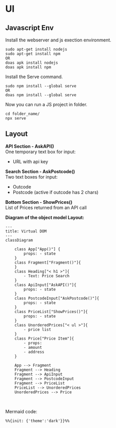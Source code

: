 # UI
## Javascript Env
Install the webserver and js exection environment.  

```
sudo apt-get install nodejs
sudo apt-get install npm
OR
doas apk install nodejs
doas apk install npm
```
Install the Serve command.  
```
sudo npm install --global serve
OR
doas npm install --global serve
```
Now you can run a JS project in folder.  
```
cd folder_name/
npx serve
```

## Layout
**API Section - AskAPI()**  
One temporary text box for input:  
- URL with api key

**Search Section - AskPostcode()**  
Two text boxes for input:  
- Outcode 
- Postcode (active if outcode has 2 chars)
  
**Bottom Section - ShowPrices()**  
List of Prices returned from an API call


**Diagram of the object model Layout:**

```mermaid
---
title: Virtual DOM
---
classDiagram
    
    class App["App()"] {
        props: - state
    }
    class Fragment["Fragment()"]{
    }
    class Heading["< h1 >"]{
        - Text: Price Search
    }
    class ApiInput["AskAPI()"]{
        props: - state
    }
    class PostcodeInput["AskPostcode()"]{
        props: - state
    }
    class PriceList["ShowPrices()"]{
        props: - state
    }
    class UnorderedPrices["< ul >"]{
        - price list
    }
    class Price["Price Item"]{
        - props:
        - amount
        - address
    }

    App --> Fragment
    Fragment --> Heading
    Fragment --> ApiInput
    Fragment --> PostcodeInput
    Fragment --> PriceList
    PriceList --> UnorderedPrices
    UnorderedPrices --> Price
```

<br>

Mermaid code:
```
%%{init: {'theme':'dark'}}%%
```